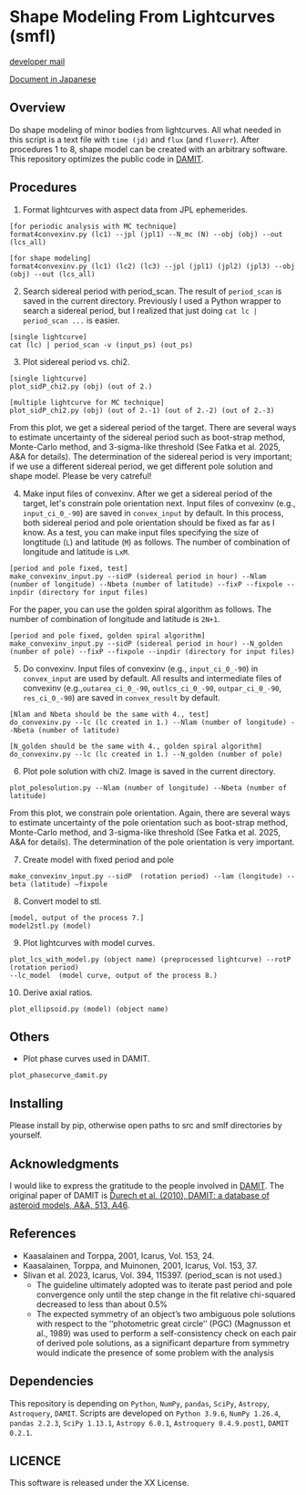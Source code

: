 # Shape Modeling From Lightcurves (smfl)
[developer mail](mailto:beniyama@ioa.s.u-tokyo.ac.jp)

[Document in Japanese](http://www.ioa.s.u-tokyo.ac.jp/~beniyama/pdf/DAMIT_JB.pdf)

## Overview
Do shape modeling of minor bodies from lightcurves.
All what needed in this script is a text file with 
`time (jd)` and `flux` (and `fluxerr`).
After procedures 1 to 8, shape model can be created with an arbitrary software.
This repository optimizes the public code in [DAMIT](https://astro.troja.mff.cuni.cz/projects/damit/).


## Procedures
1. Format lightcurves with aspect data from JPL ephemerides.
```
[for periodic analysis with MC technique]
format4convexinv.py (lc1) --jpl (jpl1) --N_mc (N) --obj (obj) --out (lcs_all)

[for shape modeling]
format4convexinv.py (lc1) (lc2) (lc3) --jpl (jpl1) (jpl2) (jpl3) --obj (obj) --out (lcs_all)
```

2. Search sidereal period with period_scan.
The result of `period_scan` is saved in the current directory.
Previously I used a Python wrapper to search a sidereal period, but I realized that just doing `cat lc | period_scan ...` is easier.
```
[single lightcurve]
cat (lc) | period_scan -v (input_ps) (out_ps)
```

3. Plot sidereal period vs. chi2.
```
[single lightcurve]
plot_sidP_chi2.py (obj) (out of 2.)

[multiple lightcurve for MC technique]
plot_sidP_chi2.py (obj) (out of 2.-1) (out of 2.-2) (out of 2.-3)
```
From this plot, we get a sidereal period of the target. There are several ways to estimate uncertainty of the sidereal period such as boot-strap method, Monte-Carlo method, and 3-sigma-like threshold (See Fatka et al. 2025, A&A for details). The determination of the sidereal period is very important; if we use a different sidereal period, we get different pole solution and shape model. Please be very catreful!

4. Make input files of convexinv.
After we get a sidereal period of the target, let's constrain pole orientation next.
Input files of convexinv (e.g., `input_ci_0_-90`) are saved in `convex_input` by default.
In this process, both sidereal period and pole orientation should be fixed as far as I know.
As a test, you can make input files specifying the size of longtitude (`L`) and latitude (`M`) as follows.
The number of combination of longitude and latitude is `LxM`.
```
[period and pole fixed, test]
make_convexinv_input.py --sidP (sidereal period in hour) --Nlam (number of longitude) --Nbeta (number of latitude) --fixP --fixpole --inpdir (directory for input files)
```

For the paper, you can use the golden spiral algorithm as follows. The number of combination of longitude and latitude is `2N+1`.
```
[period and pole fixed, golden spiral algorithm]
make_convexinv_input.py --sidP (sidereal period in hour) --N_golden (number of pole) --fixP --fixpole --inpdir (directory for input files)
```


5. Do convexinv.
Input files of convexinv (e.g., `input_ci_0_-90`) in `convex_input` are used by default.
All results and intermediate files of convexinv (e.g.,`outarea_ci_0_-90`, `outlcs_ci_0_-90`, `outpar_ci_0_-90`, `res_ci_0_-90`) are saved in `convex_result` by default.
```
[Nlam and Nbeta should be the same with 4., test]
do_convexinv.py --lc (lc created in 1.) --Nlam (number of longitude) --Nbeta (number of latitude) 

[N_golden should be the same with 4., golden spiral algorithm]
do_convexinv.py --lc (lc created in 1.) --N_golden (number of pole) 
```

6. Plot pole solution with chi2.
Image is saved in the current directory.
```
plot_polesolution.py --Nlam (number of longitude) --Nbeta (number of latitude)
```
From this plot, we constrain pole orientation. Again, there are several ways to estimate uncertainty of the pole orientation such as boot-strap method, Monte-Carlo method, and 3-sigma-like threshold (See Fatka et al. 2025, A&A for details). The determination of the pole orientation is very important.

7. Create model with fixed period and pole
```
make_convexinv_input.py --sidP  (rotation period) --lam (longitude) --beta (latitude) —fixpole
```

8. Convert model to stl.
```
[model, output of the process 7.]
model2stl.py (model)
```

9. Plot lightcurves with model curves.
```
plot_lcs_with_model.py (object name) (preprocessed lightcurve) --rotP (rotation period) 
--lc_model  (model curve, output of the process 8.)
```

10. Derive axial ratios.
```
plot_ellipsoid.py (model) (object name)
```

## Others
- Plot phase curves used in DAMIT.
```
plot_phasecurve_damit.py
```


## Installing
Please install by pip, otherwise open paths to src and smlf directories by yourself.


## Acknowledgments
I would like to express the gratitude to the people involved in [DAMIT](https://astro.troja.mff.cuni.cz/projects/damit/).
The original paper of DAMIT is 
[Ďurech et al. (2010), DAMIT: a database of asteroid models, A&A, 513, A46](https://ui.adsabs.harvard.edu/abs/2010A%26A...513A..46D).

## References
- Kaasalainen and Torppa, 2001, Icarus, Vol. 153, 24.
- Kaasalainen, Torppa, and Muinonen, 2001, Icarus, Vol. 153, 37.
- Slivan et al. 2023, Icarus, Vol. 394, 115397. (period_scan is not used.)
  - The guideline ultimately adopted was to iterate past period and pole
    convergence only until the step change in the fit relative chi-squared decreased
    to less than about 0.5%
  - The expected symmetry of an object’s two ambiguous pole solutions
    with respect to the ‘‘photometric great circle’’ (PGC) (Magnusson et al.,
    1989) was used to perform a self-consistency check on each pair
    of derived pole solutions, as a significant departure from symmetry
    would indicate the presence of some problem with the analysis

## Dependencies
This repository is depending on `Python`, `NumPy`, `pandas`, `SciPy`, `Astropy`, `Astroquery`, `DAMIT`.
Scripts are developed on `Python 3.9.6`, `NumPy 1.26.4`, `pandas 2.2.3`, `SciPy 1.13.1`, `Astropy 6.0.1`, `Astroquery 0.4.9.post1`, `DAMIT 0.2.1`.

## LICENCE

This software is released under the XX License.
